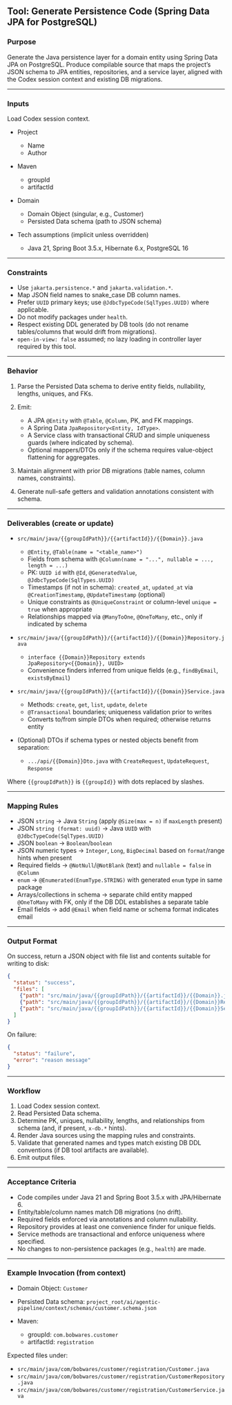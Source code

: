 ## Tool: Generate Persistence Code (Spring Data JPA for PostgreSQL)

### Purpose

Generate the Java persistence layer for a domain entity using Spring Data JPA on PostgreSQL. Produce compilable source that maps the project’s JSON schema to JPA entities, repositories, and a service layer, aligned with the Codex session context and existing DB migrations.

---

### Inputs

Load Codex session context.

* Project

    * Name
    * Author
* Maven

    * groupId
    * artifactId
* Domain

    * Domain Object (singular, e.g., Customer)
    * Persisted Data schema (path to JSON schema)
* Tech assumptions (implicit unless overridden)

    * Java 21, Spring Boot 3.5.x, Hibernate 6.x, PostgreSQL 16

---

### Constraints

* Use `jakarta.persistence.*` and `jakarta.validation.*`.
* Map JSON field names to snake\_case DB column names.
* Prefer `UUID` primary keys; use `@JdbcTypeCode(SqlTypes.UUID)` where applicable.
* Do not modify packages under `health`.
* Respect existing DDL generated by DB tools (do not rename tables/columns that would drift from migrations).
* `open-in-view: false` assumed; no lazy loading in controller layer required by this tool.

---

### Behavior

1. Parse the Persisted Data schema to derive entity fields, nullability, lengths, uniques, and FKs.
2. Emit:

    * A JPA `@Entity` with `@Table`, `@Column`, PK, and FK mappings.
    * A Spring Data `JpaRepository<Entity, IdType>`.
    * A Service class with transactional CRUD and simple uniqueness guards (where indicated by schema).
    * Optional mappers/DTOs only if the schema requires value-object flattening for aggregates.
3. Maintain alignment with prior DB migrations (table names, column names, constraints).
4. Generate null-safe getters and validation annotations consistent with schema.

---

### Deliverables (create or update)

* `src/main/java/{{groupIdPath}}/{{artifactId}}/{{Domain}}.java`

    * `@Entity`, `@Table(name = "<table_name>")`
    * Fields from schema with `@Column(name = "...", nullable = ..., length = ...)`
    * PK: `UUID id` with `@Id`, `@GeneratedValue`, `@JdbcTypeCode(SqlTypes.UUID)`
    * Timestamps (if not in schema): `created_at`, `updated_at` via `@CreationTimestamp`, `@UpdateTimestamp` (optional)
    * Unique constraints as `@UniqueConstraint` or column-level `unique = true` when appropriate
    * Relationships mapped via `@ManyToOne`, `@OneToMany`, etc., only if indicated by schema
* `src/main/java/{{groupIdPath}}/{{artifactId}}/{{Domain}}Repository.java`

    * `interface {{Domain}}Repository extends JpaRepository<{{Domain}}, UUID>`
    * Convenience finders inferred from unique fields (e.g., `findByEmail`, `existsByEmail`)
* `src/main/java/{{groupIdPath}}/{{artifactId}}/{{Domain}}Service.java`

    * Methods: `create`, `get`, `list`, `update`, `delete`
    * `@Transactional` boundaries; uniqueness validation prior to writes
    * Converts to/from simple DTOs when required; otherwise returns entity
* (Optional) DTOs if schema types or nested objects benefit from separation:

    * `.../api/{{Domain}}Dto.java` with `CreateRequest`, `UpdateRequest`, `Response`

Where `{{groupIdPath}}` is `{{groupId}}` with dots replaced by slashes.

---

### Mapping Rules

* JSON `string` → Java `String` (apply `@Size(max = n)` if `maxLength` present)
* JSON `string (format: uuid)` → Java `UUID` with `@JdbcTypeCode(SqlTypes.UUID)`
* JSON `boolean` → `Boolean`/`boolean`
* JSON numeric types → `Integer`, `Long`, `BigDecimal` based on `format`/range hints when present
* Required fields → `@NotNull`/`@NotBlank` (text) and `nullable = false` in `@Column`
* `enum` → `@Enumerated(EnumType.STRING)` with generated `enum` type in same package
* Arrays/collections in schema → separate child entity mapped `@OneToMany` with FK, only if the DB DDL establishes a separate table
* Email fields → add `@Email` when field name or schema format indicates email

---

### Output Format

On success, return a JSON object with file list and contents suitable for writing to disk:

```json
{
  "status": "success",
  "files": [
    {"path": "src/main/java/{{groupIdPath}}/{{artifactId}}/{{Domain}}.java", "content": "..."},
    {"path": "src/main/java/{{groupIdPath}}/{{artifactId}}/{{Domain}}Repository.java", "content": "..."},
    {"path": "src/main/java/{{groupIdPath}}/{{artifactId}}/{{Domain}}Service.java", "content": "..."}
  ]
}
```

On failure:

```json
{
  "status": "failure",
  "error": "reason message"
}
```

---

### Workflow

1. Load Codex session context.
2. Read Persisted Data schema.
3. Determine PK, uniques, nullability, lengths, and relationships from schema (and, if present, `x-db.*` hints).
4. Render Java sources using the mapping rules and constraints.
5. Validate that generated names and types match existing DB DDL conventions (if DB tool artifacts are available).
6. Emit output files.

---

### Acceptance Criteria

* Code compiles under Java 21 and Spring Boot 3.5.x with JPA/Hibernate 6.
* Entity/table/column names match DB migrations (no drift).
* Required fields enforced via annotations and column nullability.
* Repository provides at least one convenience finder for unique fields.
* Service methods are transactional and enforce uniqueness where specified.
* No changes to non-persistence packages (e.g., `health`) are made.

---

### Example Invocation (from context)

* Domain Object: `Customer`
* Persisted Data schema: `project_root/ai/agentic-pipeline/context/schemas/customer.schema.json`
* Maven:

    * groupId: `com.bobwares.customer`
    * artifactId: `registration`

Expected files under:

* `src/main/java/com/bobwares/customer/registration/Customer.java`
* `src/main/java/com/bobwares/customer/registration/CustomerRepository.java`
* `src/main/java/com/bobwares/customer/registration/CustomerService.java`
